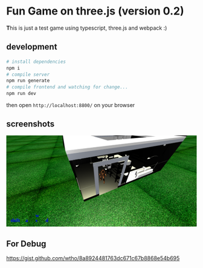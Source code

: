 
# Fun Game on three.js (version 0.2)

**T**his is just a test game using typescript, three.js and webpack :)

## development

```bash
# install dependencies
npm i
# compile server
npm run generate
# compile frontend and watching for change...
npm run dev
```
then open `http://localhost:8800/` on your browser

## screenshots

![screenshot1](./docs/screenshot1.png)


## For Debug
https://gist.github.com/wtho/8a8924481763dc671c67b8868e54b695